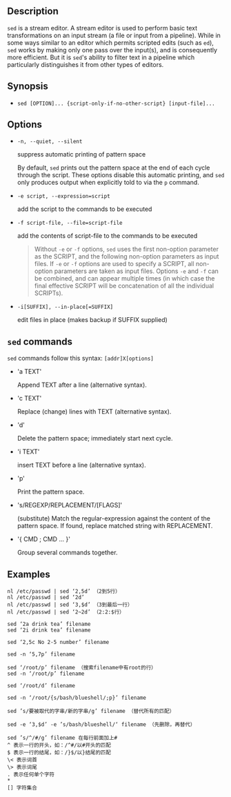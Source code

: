 ## Description

`sed` is a stream editor. A stream editor is used to perform basic text transformations on an input stream (a file or input from a pipeline). While in some ways similar to an editor which permits scripted edits (such as `ed`), `sed` works by making only one pass over the input(s), and is consequently more efficient. But it is `sed`'s ability to filter text in a pipeline which particularly distinguishes it from other types of editors.

## Synopsis

- `sed [OPTION]... {script-only-if-no-other-script} [input-file]...`

## Options

- `-n, --quiet, --silent`

    suppress automatic printing of pattern space
    
    By default, `sed` prints out the pattern space at the end of each cycle through the script. These options disable this automatic printing, and `sed` only produces output when explicitly told to via the `p` command.

- `-e script, --expression=script`

    add the script to the commands to be executed

- `-f script-file, --file=script-file`

    add the contents of script-file to the commands to be executed

    > Without `-e` or `-f` options, `sed` uses the first non-option parameter as the SCRIPT, and the following non-option parameters as input files. If `-e` or `-f` options are used to specify a SCRIPT, all non-option parameters are taken as input files. Options `-e` and `-f` can be combined, and can appear multiple times (in which case the final effective SCRIPT will be concatenation of all the individual SCRIPTs).

- `-i[SUFFIX], --in-place[=SUFFIX]`

    edit files in place (makes backup if SUFFIX supplied)

## `sed` commands

`sed` commands follow this syntax: `[addr]X[options]`

- 'a TEXT'

    Append TEXT after a line (alternative syntax).

- 'c TEXT'

    Replace (change) lines with TEXT (alternative syntax).

- 'd'

    Delete the pattern space; immediately start next cycle.

- 'i TEXT'

    insert TEXT before a line (alternative syntax).

- 'p'

    Print the pattern space.

- 's/REGEXP/REPLACEMENT/[FLAGS]'

    (substitute) Match the regular-expression against the content of the pattern space. If found, replace matched string with REPLACEMENT.

- '{ CMD ; CMD ... }'

    Group several commands together.

## Examples

```
nl /etc/passwd | sed ‘2,5d’ （2到5行）
nl /etc/passwd | sed ‘2d’
nl /etc/passwd | sed ‘3,$d’ （3到最后一行）
nl /etc/passwd | sed ‘2~2d’ （2:2:$行）

sed ‘2a drink tea’ filename
sed ‘2i drink tea’ filename

sed ‘2,5c No 2-5 number’ filename

sed -n ‘5,7p’ filename

sed ‘/root/p’ filename （搜索filename中有root的行）
sed -n ‘/root/p’ filename

sed ‘/root/d’ filename

sed -n ‘/root/{s/bash/blueshell/;p}’ filename

sed ’s/要被取代的字串/新的字串/g’ filename （替代所有的匹配）

sed -e ‘3,$d’ -e ’s/bash/blueshell/‘ filename （先删除，再替代）

sed ’s/^/#/g’ filename 在每行前面加上#
^ 表示一行的开头，如：/^#/以#开头的匹配
$ 表示一行的结尾，如：/}$/以}结尾的匹配
\< 表示词首
\> 表示词尾
. 表示任何单个字符
*
[] 字符集合
```
